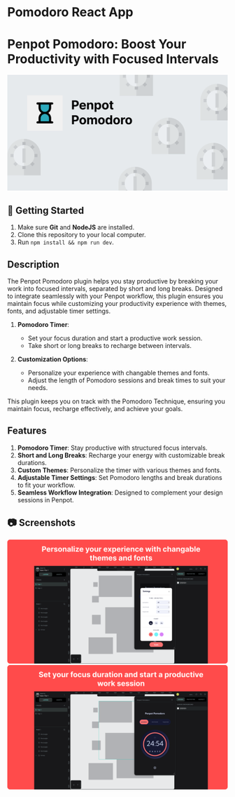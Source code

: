 # Pomodoro React App

# Penpot Pomodoro: Boost Your Productivity with Focused Intervals

![Penpot Pomodoro: Boost Your Productivity with Focused Intervals](/.github/images/thumb.png "Penpot Pomodoro: Boost Your Productivity with Focused Intervals")

## :toolbox: Getting Started

1. Make sure **Git** and **NodeJS** are installed.
2. Clone this repository to your local computer.
3. Run `npm install && npm run dev`.

## Description

The Penpot Pomodoro plugin helps you stay productive by breaking your work into focused intervals, separated by short and long breaks. Designed to integrate seamlessly with your Penpot workflow, this plugin ensures you maintain focus while customizing your productivity experience with themes, fonts, and adjustable timer settings.

1. **Pomodoro Timer**:

   - Set your focus duration and start a productive work session.
   - Take short or long breaks to recharge between intervals.

2. **Customization Options**:
   - Personalize your experience with changable themes and fonts.
   - Adjust the length of Pomodoro sessions and break times to suit your needs.

This plugin keeps you on track with the Pomodoro Technique, ensuring you maintain focus, recharge effectively, and achieve your goals.

## Features

1. **Pomodoro Timer**: Stay productive with structured focus intervals.
2. **Short and Long Breaks**: Recharge your energy with customizable break durations.
3. **Custom Themes**: Personalize the timer with various themes and fonts.
4. **Adjustable Timer Settings**: Set Pomodoro lengths and break durations to fit your workflow.
5. **Seamless Workflow Integration**: Designed to complement your design sessions in Penpot.

## :camera: Screenshots

![Screenshot](/.github/images/screenshot1.png "Start your Pomodoro session with customizable settings")  
![Screenshot](/.github/images/screenshot2.png "Take a short or long break with personalized themes")

